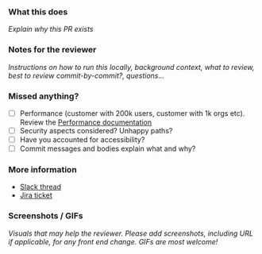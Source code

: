 ### What this does

_Explain why this PR exists_

### Notes for the reviewer

_Instructions on how to run this locally, background context, what to review, best to review commit-by-commit?, questions…_

### Missed anything?

- [ ] Performance (customer with 200k users, customer with 1k orgs etc). Review the [Performance documentation](https://www.notion.so/snyk/Performance-Scale-761d05cf918446c6be9292686c4f3f29)
- [ ] Security aspects considered? Unhappy paths?
- [ ] Have you accounted for accessibility?
- [ ] Commit messages and bodies explain what and why?

### More information

- [Slack thread](https://snyk.slack.com/archives/)
- [Jira ticket](https://snyksec.atlassian.net/browse/TEAM-0000)

### Screenshots / GIFs

_Visuals that may help the reviewer. Please add screenshots, including URL if applicable, for any front end change. GIFs are most welcome!_
